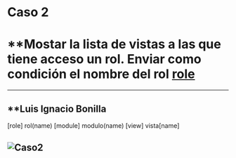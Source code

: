 # Caso 2
# **Mostar la lista de vistas a las que tiene acceso un rol. Enviar como condición el nombre del rol [role](name)
---
**Luis Ignacio Bonilla
---
[role] rol(name)
[module] modulo(name)
[view] vista[name]

![Caso2](image-2.png)
---